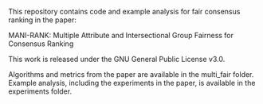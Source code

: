 This repository contains code and example analysis for fair consensus ranking in the paper:

MANI-RANK: Multiple Attribute and Intersectional Group Fairness for Consensus Ranking  

This work is released under the GNU General Public License v3.0.

Algorithms and metrics from the paper are available in the multi_fair folder. Example analysis, including the experiments in the paper, is available in the experiments folder.  
